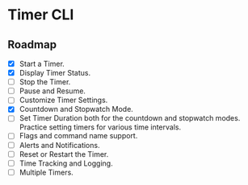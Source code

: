 # Timer CLI

## Roadmap

- [x] Start a Timer.
- [x] Display Timer Status.
- [ ] Stop the Timer.
- [ ] Pause and Resume.
- [ ] Customize Timer Settings.
- [x] Countdown and Stopwatch Mode.
- [ ] Set Timer Duration both for the countdown and stopwatch modes. Practice setting timers for various time intervals.
- [ ] Flags and command name support.
- [ ] Alerts and Notifications.
- [ ] Reset or Restart the Timer.
- [ ] Time Tracking and Logging.
- [ ] Multiple Timers.
